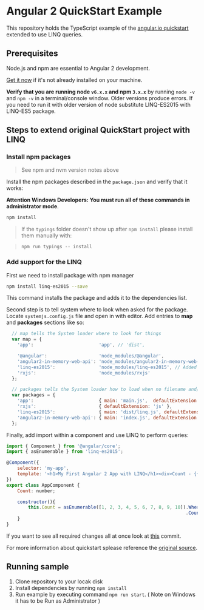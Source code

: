 # Angular 2 QuickStart Example

This repository holds the TypeScript example of the [angular.io quickstart](https://angular.io/docs/ts/latest/quickstart.html)
extended to use LINQ queries.

## Prerequisites

Node.js and npm are essential to Angular 2 development. 
    
<a href="https://docs.npmjs.com/getting-started/installing-node" target="_blank" title="Installing Node.js and updating npm">
Get it now</a> if it's not already installed on your machine.
 
**Verify that you are running node `v6.x.x` and npm `3.x.x`**
by running `node -v` and `npm -v` in a terminal/console window.
Older versions produce errors. If you need to run it with older version of node substitute LINQ-ES2015 with LINQ-ES5 package.

## Steps to extend original QuickStart project with LINQ


### Install npm packages

> See npm and nvm version notes above

Install the npm packages described in the `package.json` and verify that it works:

**Attention Windows Developers:  You must run all of these commands in administrator mode**.

```bash
npm install
```

> If the `typings` folder doesn't show up after `npm install` please install them manually with:

> `npm run typings -- install`

### Add support for the LINQ

First we need to install package with npm manager
```bash
npm install linq-es2015 --save
```
This command installs the package and adds it to the dependencies list.

Second step is to tell system where to look when asked for the package. Locate ```systemjs.config.js``` file and open in with editor. Add entries to **map** and **packages** sections like so:
```javascript
  // map tells the System loader where to look for things
  var map = {
    'app':                        'app', // 'dist',

    '@angular':                   'node_modules/@angular',
    'angular2-in-memory-web-api': 'node_modules/angular2-in-memory-web-api',
    'linq-es2015':                'node_modules/linq-es2015', // Added new mapping
    'rxjs':                       'node_modules/rxjs'
  };

  // packages tells the System loader how to load when no filename and/or no extension
  var packages = {
    'app':                        { main: 'main.js',  defaultExtension: 'js' },
    'rxjs':                       { defaultExtension: 'js' },
    'linq-es2015':                { main: 'dist/linq.js', defaultExtension: 'js' }, // Get it from dist/linq.js
    'angular2-in-memory-web-api': { main: 'index.js', defaultExtension: 'js' },
  };
  ```

Finally, add import within a component and use LINQ to perform queries:
```javascript
import { Component } from '@angular/core';
import { asEnumerable } from 'linq-es2015';

@Component({
    selector: 'my-app',
    template: '<h1>My First Angular 2 App with LINQ</h1><div>Count - {{Count}}</div>'
})
export class AppComponent { 
    Count: number;

    constructor(){
        this.Count = asEnumerable([1, 2, 3, 4, 5, 6, 7, 8, 9, 10]).Where(a => a % 2 == 1)
			                                                      .Count();        
    }
}
```

If you want to see all required changes all at once look at [this](https://github.com/ENikS/LINQ/commit/abbf0411665fdfd828748636196bff86b304b7ad) commit.

For more information about quickstart splease reference the [original source](https://angular.io/docs/ts/latest/quickstart.html).

## Running sample

1. Clone repository to your locak disk
2. Install dependencies by running ```npm install```
3. Run example by executing command ```npm run start```. ( Note on Windows it has to be Run as Administrator ) 
